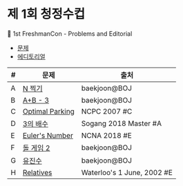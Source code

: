 # 제 1회 청정수컵
🌱 1st FreshmanCon - Problems and Editorial

* [문제](problems.pdf)
* [에디토리얼](editorial.pdf)

| # | 문제 | 출처 |
| - | --- | --- |
| A | [N 찍기](https://www.acmicpc.net/problem/2741) | baekjoon@BOJ | 
| B | [A+B - 3](https://www.acmicpc.net/problem/10950) | baekjoon@BOJ |
| C | [Optimal Parking](https://www.acmicpc.net/problem/5054) | NCPC 2007 #C |
| D | [3의 배수](https://www.acmicpc.net/problem/16561) | Sogang 2018 Master #A |
| E | [Euler's Number](https://www.acmicpc.net/problem/16515) | NCNA 2018 #E |
| F | [돌 게임 2](https://www.acmicpc.net/problem/9656) | baekjoon@BOJ |
| G | [유진수](https://www.acmicpc.net/problem/1356) | baekjoon@BOJ |
| H | [Relatives](https://www.acmicpc.net/problem/4355) | Waterloo's 1 June, 2002 #E |
